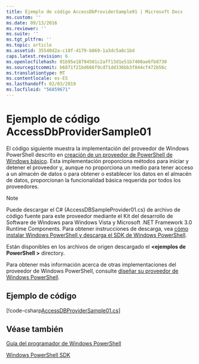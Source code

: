 ```yaml
---
title: Ejemplo de código AccessDbProviderSample01 | Microsoft Docs
ms.custom: ''
ms.date: 09/13/2016
ms.reviewer: ''
ms.suite: ''
ms.tgt_pltfrm: ''
ms.topic: article
ms.assetid: 35540d2a-c18f-4179-b869-1a3dc5a8c1bd
caps.latest.revision: 6
ms.openlocfilehash: 01b95e18794501c2aff13d1e51b7400ae6fb8730
ms.sourcegitcommit: b6871f21bd666f9cd71dd336bb3f844cf472b56c
ms.translationtype: MT
ms.contentlocale: es-ES
ms.lasthandoff: 02/03/2019
ms.locfileid: "56859671"
---
```

# <a name="accessdbprovidersample01-code-sample"></a>Ejemplo de código AccessDbProviderSample01

El código siguiente muestra la implementación del proveedor de Windows PowerShell descrito en [creación de un proveedor de PowerShell de Windows básico](./creating-a-basic-windows-powershell-provider.md). Esta implementación proporciona métodos para iniciar y detener el proveedor y, aunque no proporciona un medio para tener acceso a un almacén de datos o para obtener o establecer los datos en el almacén de datos, proporcionan la funcionalidad básica requerida por todos los proveedores.

> [!NOTE]
> Puede descargar el C# (AccessDBSampleProvider01.cs) de archivo de código fuente para este proveedor mediante el Kit del desarrollo de Software de Windows para Windows Vista y Microsoft .NET Framework 3.0 Runtime Components. Para obtener instrucciones de descarga, vea [cómo instalar Windows PowerShell y descarga el SDK de Windows PowerShell](/powershell/developer/installing-the-windows-powershell-sdk).
>
> Están disponibles en los archivos de origen descargado el  **\<ejemplos de PowerShell >** directory.
>
> Para obtener más información acerca de otras implementaciones del proveedor de Windows PowerShell, consulte [diseñar su proveedor de Windows PowerShell](./designing-your-windows-powershell-provider.md).

## <a name="code-sample"></a>Ejemplo de código

[!code-csharp[AccessDBProviderSample01.cs](../../powershell-sdk-samples/SDK-2.0/csharp/AccessDBProviderSample01/AccessDBProviderSample01.cs#L11-L30 "AccessDBProviderSample01.cs")]

## <a name="see-also"></a>Véase también

[Guía del programador de Windows PowerShell](./windows-powershell-programmer-s-guide.md)

[Windows PowerShell SDK](../windows-powershell-reference.md)